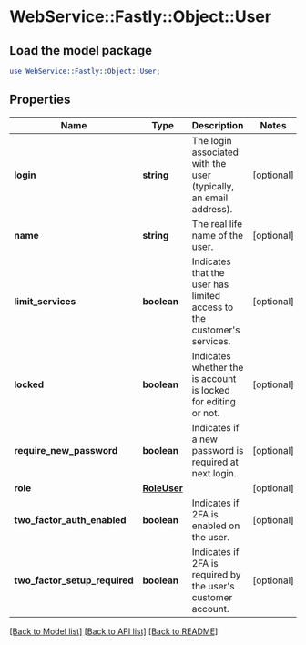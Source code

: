 # WebService::Fastly::Object::User

## Load the model package
```perl
use WebService::Fastly::Object::User;
```

## Properties
Name | Type | Description | Notes
------------ | ------------- | ------------- | -------------
**login** | **string** | The login associated with the user (typically, an email address). | [optional] 
**name** | **string** | The real life name of the user. | [optional] 
**limit_services** | **boolean** | Indicates that the user has limited access to the customer&#39;s services. | [optional] 
**locked** | **boolean** | Indicates whether the is account is locked for editing or not. | [optional] 
**require_new_password** | **boolean** | Indicates if a new password is required at next login. | [optional] 
**role** | [**RoleUser**](RoleUser.md) |  | [optional] 
**two_factor_auth_enabled** | **boolean** | Indicates if 2FA is enabled on the user. | [optional] 
**two_factor_setup_required** | **boolean** | Indicates if 2FA is required by the user&#39;s customer account. | [optional] 

[[Back to Model list]](../README.md#documentation-for-models) [[Back to API list]](../README.md#documentation-for-api-endpoints) [[Back to README]](../README.md)


